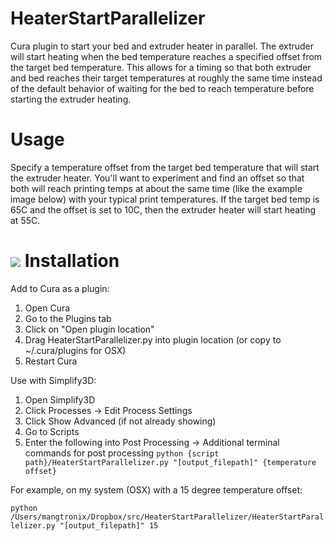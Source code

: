 # HeaterStartParallelizer
Cura plugin to start your bed and extruder heater in parallel. The extruder will start heating when the bed temperature reaches a specified offset from the target bed temperature. This allows for a timing so that both extruder and bed reaches their target temperatures at roughly the same time instead of the default behavior of waiting for the bed to reach temperature before starting the extruder heating.

Usage
==========
Specify a temperature offset from the target bed temperature that will start the extruder heater. You'll want to experiment and find an offset so that both will reach printing temps at about the same time (like the example image below) with your typical print temperatures. If the target bed temp is 65C and the offset is set to 10C, then the extruder heater will start heating at 55C.

![](https://raw.githubusercontent.com/mosh1/HeaterStartParallelizer/master/Example.jpg)
Installation
==========
Add to Cura as a plugin:

1. Open Cura
2. Go to the Plugins tab
3. Click on "Open plugin location"
4. Drag HeaterStartParallelizer.py into plugin location (or copy to ~/.cura/plugins for OSX)
5. Restart Cura

Use with Simplify3D:

1. Open Simplify3D
2. Click Processes -> Edit Process Settings
3. Click Show Advanced (if not already showing)
4. Go to Scripts
5. Enter the following into Post Processing -> Additional terminal commands for post processing
```python {script path}/HeaterStartParallelizer.py "[output_filepath]" {temperature offset}```

  For example, on my system (OSX) with a 15 degree temperature offset:

  ```python /Users/mangtronix/Dropbox/src/HeaterStartParallelizer/HeaterStartParallelizer.py "[output_filepath]" 15```

